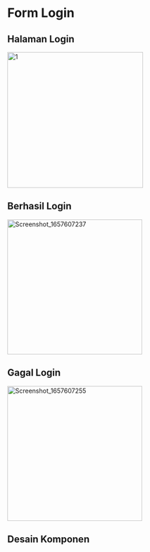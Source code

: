 # Form Login

## Halaman Login
<img width="308" alt="1" src="https://user-images.githubusercontent.com/68727623/178492901-c2a2142c-16fe-4081-8c17-723ac6060404.png">

## Berhasil Login
<img width="306" alt="Screenshot_1657607237" src="https://user-images.githubusercontent.com/68727623/178493211-0387319e-fe01-4bfb-9e3d-9024f7955cbf.png">

## Gagal Login
<img width="306" alt="Screenshot_1657607255" src="https://user-images.githubusercontent.com/68727623/178493631-0a3e75f8-0269-4538-890a-ae01b1d3eecb.png">


## Desain Komponen
